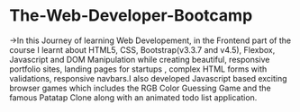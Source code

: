 # The-Web-Developer-Bootcamp

->In this Journey of learning Web Developement, in the Frontend part of the course I learnt about HTML5, CSS, Bootstrap(v3.3.7 and v4.5), Flexbox, Javascript and DOM Manipulation while creating beautiful, responsive portfolio sites, landing pages for startups , complex HTML forms with validations, responsive navbars.I also developed Javascript based exciting browser games which includes the RGB Color Guessing Game and the famous Patatap Clone along with an animated todo list application. 
